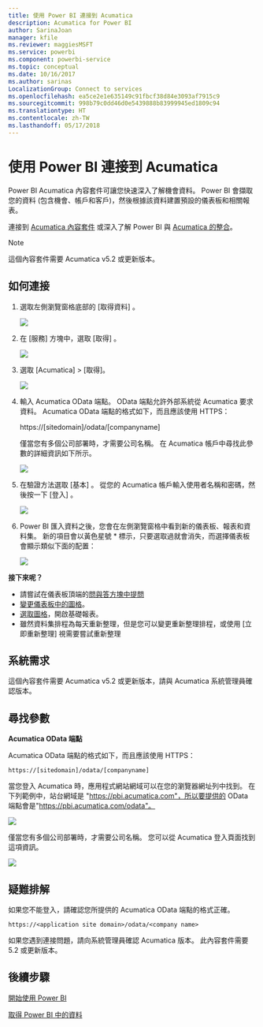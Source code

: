 ```yaml
---
title: 使用 Power BI 連接到 Acumatica
description: Acumatica for Power BI
author: SarinaJoan
manager: kfile
ms.reviewer: maggiesMSFT
ms.service: powerbi
ms.component: powerbi-service
ms.topic: conceptual
ms.date: 10/16/2017
ms.author: sarinas
LocalizationGroup: Connect to services
ms.openlocfilehash: ea5ce2e1e635149c91fbcf38d84e3093af7915c9
ms.sourcegitcommit: 998b79c0dd46d0e5439888b83999945ed1809c94
ms.translationtype: HT
ms.contentlocale: zh-TW
ms.lasthandoff: 05/17/2018
---
```

# <a name="connect-to-acumatica-with-power-bi"></a>使用 Power BI 連接到 Acumatica
Power BI Acumatica 內容套件可讓您快速深入了解機會資料。 Power BI 會擷取您的資料 (包含機會、帳戶和客戶)，然後根據該資料建置預設的儀表板和相關報表。

連接到 [Acumatica 內容套件](https://app.powerbi.com/getdata/services/acumatica) 或深入了解 Power BI 與 [Acumatica 的整合](https://powerbi.microsoft.com/integrations/acumatica)。

>[!NOTE]
>這個內容套件需要 Acumatica v5.2 或更新版本。

## <a name="how-to-connect"></a>如何連接
1. 選取左側瀏覽窗格底部的 [取得資料]  。
   
   ![](media/service-connect-to-acumatica/getdata3.png)
2. 在 [服務]  方塊中，選取 [取得] 。
   
   ![](media/service-connect-to-acumatica/getdata2.png)
3. 選取 [Acumatica] \> [取得]。
   
   ![](media/service-connect-to-acumatica/acumatica.png)
4. 輸入 Acumatica OData 端點。 OData 端點允許外部系統從 Acumatica 要求資料。 Acumatica OData 端點的格式如下，而且應該使用 HTTPS：
   
     https://[sitedomain]/odata/[companyname]
   
   僅當您有多個公司部署時，才需要公司名稱。 在 Acumatica 帳戶中尋找此參數的詳細資訊如下所示。
   
   ![](media/service-connect-to-acumatica/parameters.png)
5. 在驗證方法選取 [基本] 。 從您的 Acumatica 帳戶輸入使用者名稱和密碼，然後按一下 [登入] 。
   
    ![](media/service-connect-to-acumatica/creds2.png)
6. Power BI 匯入資料之後，您會在左側瀏覽窗格中看到新的儀表板、報表和資料集。 新的項目會以黃色星號 \* 標示，只要選取過就會消失，而選擇儀表板會顯示類似下面的配置：
   
    ![](media/service-connect-to-acumatica/dashboard.png)

**接下來呢？**

* 請嘗試在儀表板頂端的[問與答方塊中提問](power-bi-q-and-a.md)
* [變更儀表板中的圖格](service-dashboard-edit-tile.md)。
* [選取圖格](service-dashboard-tiles.md)，開啟基礎報表。
* 雖然資料集排程為每天重新整理，但是您可以變更重新整理排程，或使用 [立即重新整理] 視需要嘗試重新整理

## <a name="system-requirements"></a>系統需求
這個內容套件需要 Acumatica v5.2 或更新版本，請與 Acumatica 系統管理員確認版本。

## <a name="finding-parameters"></a>尋找參數
**Acumatica OData 端點**

Acumatica OData 端點的格式如下，而且應該使用 HTTPS：

    https://[sitedomain]/odata/[companyname]

當您登入 Acumatica 時，應用程式網站網域可以在您的瀏覽器網址列中找到。 在下列範例中，站台網域是 "https://pbi.acumatica.com"，所以要提供的 OData 端點會是"https://pbi.acumatica.com/odata"。

 ![](media/service-connect-to-acumatica/url.png)

僅當您有多個公司部署時，才需要公司名稱。 您可以從 Acumatica 登入頁面找到這項資訊。

![](media/service-connect-to-acumatica/signin2.png)

## <a name="troubleshooting"></a>疑難排解
如果您不能登入，請確認您所提供的 Acumatica OData 端點的格式正確。

    https://<application site domain>/odata/<company name>

如果您遇到連接問題，請向系統管理員確認 Acumatica 版本。 此內容套件需要 5.2 或更新版本。

## <a name="next-steps"></a>後續步驟
[開始使用 Power BI](service-get-started.md)

[取得 Power BI 中的資料](service-get-data.md)

